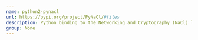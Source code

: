 ```yaml
---
name: python2-pynacl
url: https://pypi.org/project/PyNaCl/#files
description: Python binding to the Networking and Cryptography (NaCl) library.
group: None
---
```

